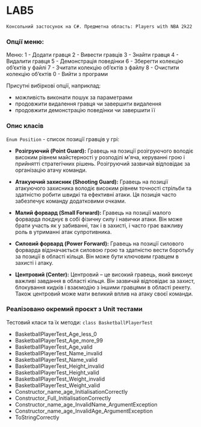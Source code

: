 # LAB5
`Консольний застосунок на С#. Предметна область: Players with NBA 2k22`

### Опції меню:
Меню:
1 - Додати гравця
2 - Вивести гравців
3 - Знайти гравця
4 - Видалити гравця
5 - Демонстрація поведінки
6 - Зберегти колекцію об’єктів у файлі
7 - Зчитати колекцію об’єктів з файлу
8 - Очистити колекцію об’єктів
0 - Вийти з програми

Присутні вибіркові опції, наприклад:
- можливість виконати пошук за параметрами
- продовжити видалення гравця чи завершити видалення
- продовжити демонстрацію поведінки чи завершити її
 
### Опис класів

`Enum Position` - список позиції гравців у грі:

- **Розігруючий (Point Guard):** Гравець на позиції розігруючого володіє високим рівнем майстерності у розподілі м'яча, керуванні грою і прийнятті стратегічних рішень. Розігруючий зазвичай відповідає за організацію атачу команди.

- **Атакуючий захисник (Shooting Guard):** Гравець на позиції атакуючого захисника володіє високим рівнем точності стрільби та здатністю робити швидкі та ефективні атаки. Ця позиція часто забезпечує команду додатковими очками.

- **Малий форвард (Small Forward):** Гравець на позиції малого форварда поєднує в собі фізичну силу і навички атаки. Він може брати участь як у забиванні, так і в захисті, і часто грає важливу роль в утриманні атак супротивника.

- **Силовий форвард (Power Forward):** Гравець на позиції силового форварда відзначається силовою грою та здатністю вести боротьбу за позиції в області кільця. Він може бути ключовим гравцем в захисті і атаку.

- **Центровий (Center):** Центровий – це високий гравець, який виконує важливі завдання в області кільця. Він зазвичай відповідає за захист, блокування кидків і взаємодію з іншими гравцями в області рекету. Також центровий може мати великий вплив на атаку своєї команди.

### Реалізовано окремий проєкт з Unit тестами
Тестовий класи та їх методи:
`class BasketballPlayerTest`
- BasketballPlayerTest_Age_less_0
- BasketballPlayerTest_Age_more_99
- BasketballPlayerTest_Age_valid
- BasketballPlayerTest_Name_invalid
- BasketballPlayerTest_Name_valid
- BasketballPlayerTest_Height_invalid
- BasketballPlayerTest_Height_valid
- BasketballPlayerTest_Weight_invalid
- BasketballPlayerTest_Weight_valid
- Constructor_name_age_InitialisationCorrectly
- Constructor_Full_InitialisationCorrectly
- Constructor_name_age_InvalidName_ArgumentException
- Constructor_name_age_InvalidAge_ArgumentException
- ToStringCorrectly
